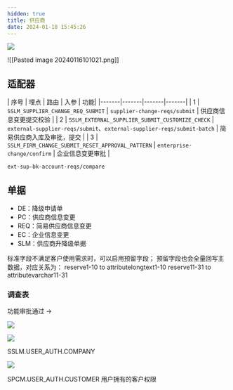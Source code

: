 ```yaml
---
hidden: true
title: 供应商
date: 2024-01-18 15:45:26
---
```


![](https://s3.bmp.ovh/imgs/2024/01/16/ae5ace068be440bf.png)


<!--Upload failed, remote server returned an error: Failed to fetch-->
![[Pasted image 20240116101021.png]]



## 适配器


| 序号 | 埋点 | 路由 | 入参 | 功能|
|-------|-------|-------|-------|
| 1 | `SSLM_SUPPLIER_CHANGE_REQ_SUBMIT` | `supplier-change-reqs/submit` | 供应商信息变更提交校验 |
| 2 | `SSLM_EXTERNAL_SUPPLIER_SUBMIT_CUSTOMIZE_CHECK` | `external-supplier-reqs/submit`、`external-supplier-reqs/submit-batch` | 简易供应商入库及审批，提交 |
| 3 | `SSLM_FIRM_CHANGE_SUBMIT_RESET_APPROVAL_PATTERN` | `enterprise-change/confirm` | 企业信息变更审批 |



`ext-sup-bk-account-reqs/compare`



## 单据

- DE：降级申请单
- PC：供应商信息变更
- REQ：简易供应商信息变更
- EC：企业信息变更
- SLM：供应商升降级单据

标准字段不满足客户使用需求时，可以启用预留字段；
预留字段也会全量回写主数据，对应关系为：
reserve1-10 to attributelongtext1-10 reserve11-31 to attributevarchar11-31



### 调查表

功能审批通过 -> 



![](https://s3.bmp.ovh/imgs/2024/02/04/b1b928310cfecf7e.png)


![](https://s3.bmp.ovh/imgs/2024/02/04/bcbb0c4e132d56a1.png)


SSLM.USER_AUTH.COMPANY

![](https://s3.bmp.ovh/imgs/2024/02/04/7c650fdd2d4f6148.png)


SPCM.USER_AUTH.CUSTOMER
用户拥有的客户权限